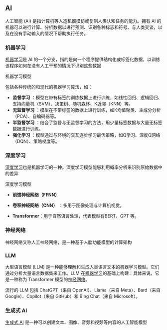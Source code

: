 ## AI

人工智能 (AI) 是指计算机等人造机器模仿或复制人类认知任务的能力。拥有 AI 的机器可以进行计算、分析数据以进行预测、识别各种标志和符号、与人类交谈，以及在没有手动输入的情况下帮助执行任务。



### 机器学习

[机器学习](https://www.cloudflare-cn.com/learning/ai/what-is-machine-learning/)是 AI 的一个分支，指的是向一个程序提供结构化或标签化数据，以训练该程序如何在没有人工干预的情况下识别这些数据

机器学习模型

包括各种传统的和现代的机器学习算法，如：

- **监督学习** ：模型在带有标签的训练数据上进行训练，如线性回归、逻辑回归、支持向量机（SVM）、决策树、随机森林、K近邻（KNN）等。
- **无监督学习** ：模型在不带标签的数据上进行训练，如K均值聚类、主成分分析（PCA）、自编码器等。
- **半监督学习** ：结合了监督与无监督学习的方法，用少量标签数据与大量无标签数据进行训练。
- **强化学习** ：模型通过与环境的交互逐步学习最优策略，如Q学习、深度Q网络（DQN）、策略梯度等。

### 深度学习

[深度学习](https://www.cloudflare-cn.com/learning/ai/what-is-deep-learning/)也是机器学习的一种。深度学习模型能够利用概率分析来识别原始数据中的差异

深度学习模型

- **前馈神经网络（FFNN）**
- **卷积神经网络（CNN）** ：多用于图像处理与计算机视觉。

- **Transformer**：用于自然语言处理，代表模型有BERT、GPT 等。

### 神经网络

神经网络又称人工神经网络，是一种基于人脑功能模型的计算架构

### LLM

大型语言模型 (LLM) 是一种能够理解和生成人类语言文本的机器学习模型。它们通过分析大量语言数据集来工作。LLM 在[机器学习](https://www.cloudflare-cn.com/learning/ai/what-is-machine-learning/)的基础上构建：具体来说，它是一种称为 Transformer 模型的[神经网络](https://www.cloudflare-cn.com/learning/ai/what-is-neural-network/)。

流行的 LLM 包括 ChatGPT（来自 OpenAI）、Llama（来自 Meta）、Bard（来自 Google）、Copilot（来自 GitHub）和 Bing Chat（来自 Microsoft）。

### 生成式 AI

[生成式 AI](https://www.cloudflare-cn.com/learning/ai/what-is-generative-ai/) 是一种可以创建文本、图像、音频和视频等内容的人工智能模型







